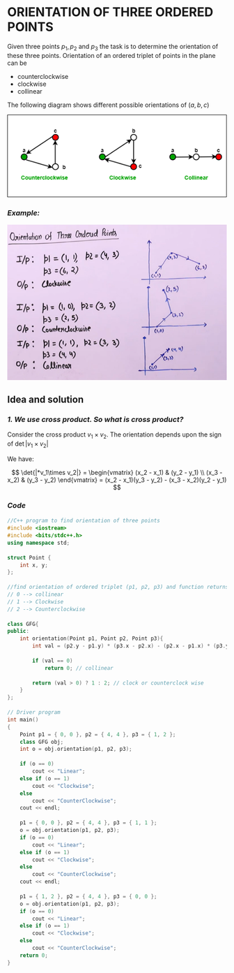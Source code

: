 # **ORIENTATION OF THREE ORDERED POINTS**

Given three points $p_1, p_2$ and $p_3$ the task is to determine the orientation of these three points. Orientation of an ordered triplet of points in the plane can be

- counterclockwise
- clockwise
- collinear

The following diagram shows different possible orientations of $(a,b,c)$

![alt text](image.png)

### ***Example:***

![alt text](image-1.png)

## **Idea and solution**

### ***1. We use cross product. So what is cross product?***

Consider the cross product $v_1 \times v_2$. The orientation depends upon the sign of $\det{|v_1\times v_2|}$

We have:

$$
\det{|*v_1\times v_2|} = \begin{vmatrix} 
(x_2 - x_1) & (y_2 - y_1) \\ 
(x_3 - x_2) & (y_3 - y_2)
\end{vmatrix}
= (x_2 - x_1)(y_3 - y_2) - (x_3 - x_2)(y_2 - y_1)
$$

### ***Code***
```cpp
//C++ program to find orientation of three points
#include <iostream>
#include <bits/stdc++.h>
using namespace std;

struct Point {
	int x, y;
};

//find orientation of ordered triplet (p1, p2, p3) and function returns following values
// 0 --> collinear
// 1 --> Clockwise
// 2 --> Counterclockwise

class GFG{
public:
    int orientation(Point p1, Point p2, Point p3){
    	int val = (p2.y - p1.y) * (p3.x - p2.x) - (p2.x - p1.x) * (p3.y - p2.y);
    
    	if (val == 0)
    		return 0; // collinear
    
    	return (val > 0) ? 1 : 2; // clock or counterclock wise
    }
};

// Driver program
int main()
{
	Point p1 = { 0, 0 }, p2 = { 4, 4 }, p3 = { 1, 2 };
	class GFG obj;
	int o = obj.orientation(p1, p2, p3);

	if (o == 0)
		cout << "Linear";
	else if (o == 1)
		cout << "Clockwise";
	else
		cout << "CounterClockwise";
	cout << endl;

	p1 = { 0, 0 }, p2 = { 4, 4 }, p3 = { 1, 1 };
	o = obj.orientation(p1, p2, p3);
	if (o == 0)
		cout << "Linear";
	else if (o == 1)
		cout << "Clockwise";
	else
		cout << "CounterClockwise";
	cout << endl;

	p1 = { 1, 2 }, p2 = { 4, 4 }, p3 = { 0, 0 };
	o = obj.orientation(p1, p2, p3);
	if (o == 0)
		cout << "Linear";
	else if (o == 1)
		cout << "Clockwise";
	else
		cout << "CounterClockwise";
	return 0;
}

```